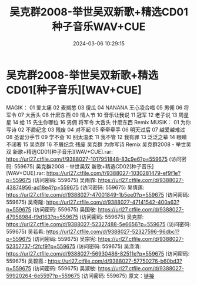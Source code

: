 ﻿---
title: 吴克群2008-举世吴双新歌+精选CD01种子音乐WAV+CUE
date: 2024-03-06 10:29:15
categories: WAV车载音乐、镜像
tags: 华语中文
---
# 吴克群2008-举世吴双新歌+精选CD01[种子音乐][WAV+CUE]

MAGIK：
01 爱太痛
02 麦搁憨
03 傻瓜
04 NANANA 王心凌合唱
05 男佣
06 将军令
07 大舌头
08 什麽东西
09 情人节
10 音乐让我说
11 冠军
12 老子说
13 周星星
14 蛤
15 先生你哪位
16 男佣 将军令 大舌头 什麽东西 Remix
MUSIK：
01 为你写诗
02 不屑纪念
03 残废
04 对不起
05 牵牵牵手
06 明天过后
07 越爱越难过
08 圣诞分手节
09 学不会
10 别太温柔
11 我不管
12 我有罪
13 泛泛之辈
14 眼睛不闭著
15 吴克群
16 不屑纪念 残废 吴克群 为你写诗 Remix
吴克群2008 - 举世吴双 新歌+精选CD01[种子音乐][WAV+CUE].rar: https://url27.ctfile.com/f/9388027-1017951848-83c9e6?p=559675
(访问密码: 559675)
吴克群2008 - 举世吴双 新歌+精选CD02[种子音乐][WAV+CUE].rar: https://url27.ctfile.com/f/9388027-1030281479-ef9f1e?p=559675
(访问密码: 559675)
吴雨霏: https://url27.ctfile.com/d/9388027-43874956-ad18e4?p=559675
(访问密码: 559675)
吴倩莲: https://url27.ctfile.com/d/9388027-47001849-1b5ee0?p=559675
(访问密码: 559675)
吴奇隆: https://url27.ctfile.com/d/9388027-47141542-400a63?p=559675
(访问密码: 559675)
吴国敬: https://url27.ctfile.com/d/9388027-47958984-f9d163?p=559675
(访问密码: 559675)
吴克群: https://url27.ctfile.com/d/9388027-52327488-5e6656?p=559675
(访问密码: 559675)
吴若希: https://url27.ctfile.com/d/9388027-52327596-96dbc1?p=559675
(访问密码: 559675)
吴宗宪: https://url27.ctfile.com/d/9388027-52357737-f2fcf9?p=559675
(访问密码: 559675)
吴涤清: https://url27.ctfile.com/d/9388027-56930486-82511e?p=559675
(访问密码: 559675)
吴碧霞.: https://url27.ctfile.com/d/9388027-57750276-b60bd3?p=559675
(访问密码: 559675)
吴淑敏: https://url27.ctfile.com/d/9388027-59920264-6e5597?p=559675
(访问密码: 559675)
原文：[链接](https://blog.sina.com.cn/s/blog_1647c7e76010314lg.html)